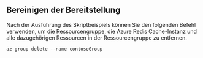 ## <a name="clean-up-deployment"></a>Bereinigen der Bereitstellung 

Nach der Ausführung des Skriptbeispiels können Sie den folgenden Befehl verwenden, um die Ressourcengruppe, die Azure Redis Cache-Instanz und alle dazugehörigen Ressourcen in der Ressourcengruppe zu entfernen.

```azurecli
az group delete --name contosoGroup
```